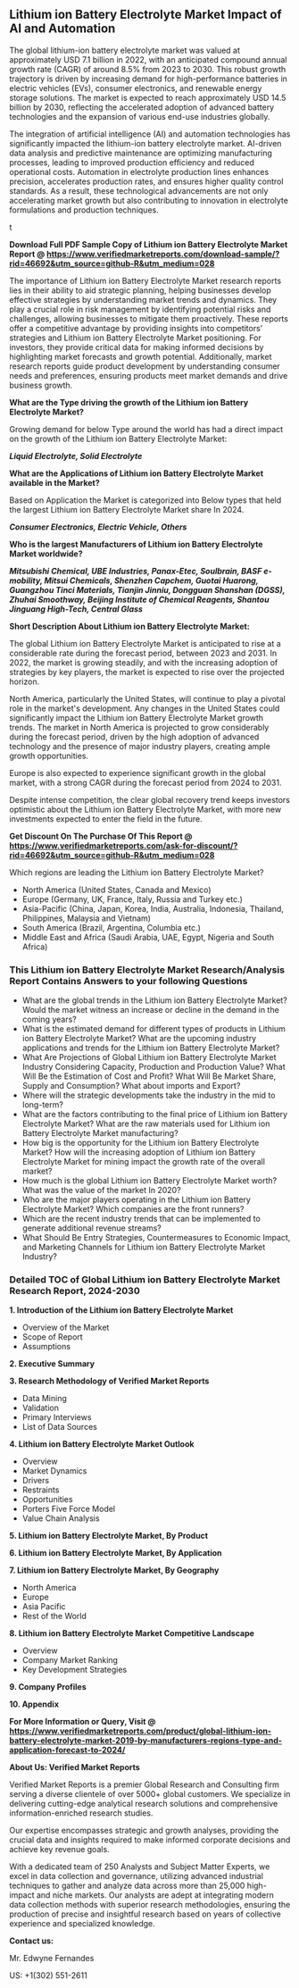 <h2>Lithium ion Battery Electrolyte Market Impact of AI and Automation</h2><p>The global lithium-ion battery electrolyte market was valued at approximately USD 7.1 billion in 2022, with an anticipated compound annual growth rate (CAGR) of around 8.5% from 2023 to 2030. This robust growth trajectory is driven by increasing demand for high-performance batteries in electric vehicles (EVs), consumer electronics, and renewable energy storage solutions. The market is expected to reach approximately USD 14.5 billion by 2030, reflecting the accelerated adoption of advanced battery technologies and the expansion of various end-use industries globally.</p><p>The integration of artificial intelligence (AI) and automation technologies has significantly impacted the lithium-ion battery electrolyte market. AI-driven data analysis and predictive maintenance are optimizing manufacturing processes, leading to improved production efficiency and reduced operational costs. Automation in electrolyte production lines enhances precision, accelerates production rates, and ensures higher quality control standards. As a result, these technological advancements are not only accelerating market growth but also contributing to innovation in electrolyte formulations and production techniques.</p>t</p><p id="" class=""><strong>Download Full PDF Sample Copy of Lithium ion Battery Electrolyte Market Report @ <a href="https://www.verifiedmarketreports.com/download-sample/?rid=46692&utm_source=github-R&utm_medium=028" target="_blank">https://www.verifiedmarketreports.com/download-sample/?rid=46692&utm_source=github-R&utm_medium=028</a></strong></p><p>The importance of&nbsp;Lithium ion Battery Electrolyte Market research reports lies in their ability to aid strategic planning, helping businesses develop effective strategies by understanding market trends and dynamics. They play a crucial role in risk management by identifying potential risks and challenges, allowing businesses to mitigate them proactively. These reports offer a competitive advantage by providing insights into competitors' strategies and Lithium ion Battery Electrolyte Market positioning. For investors, they provide critical data for making informed decisions by highlighting market forecasts and growth potential. Additionally, market research reports guide product development by understanding consumer needs and preferences, ensuring products meet market demands and drive business growth.</p><p><strong>What are the&nbsp;Type driving the growth of the Lithium ion Battery Electrolyte Market?</strong></p><p id="" class="">Growing demand for below Type around the world has had a direct impact on the growth of the Lithium ion Battery Electrolyte Market:</p><em><strong>Liquid Electrolyte, Solid Electrolyte</strong></em></p><strong>What are the&nbsp;Applications&nbsp;of Lithium ion Battery Electrolyte Market available in the Market?</strong></p><p id="" class="">Based on Application the Market is categorized into Below types that held the largest Lithium ion Battery Electrolyte Market share In 2024.</p><em><strong>Consumer Electronics, Electric Vehicle, Others</strong></em></p><strong>Who is the largest Manufacturers of Lithium ion Battery Electrolyte Market worldwide?</strong></p><p><em><strong>Mitsubishi Chemical, UBE Industries, Panax-Etec, Soulbrain, BASF e-mobility, Mitsui Chemicals, Shenzhen Capchem, Guotai Huarong, Guangzhou Tinci Materials, Tianjin Jinniu, Dongguan Shanshan (DGSS), Zhuhai Smoothway, Beijing Institute of Chemical Reagents, Shantou Jinguang High-Tech, Central Glass</strong></em></p><p id="" class=""><strong>Short Description About Lithium ion Battery Electrolyte Market:</strong></p><p>The global Lithium ion Battery Electrolyte Market is anticipated to rise at a considerable rate during the forecast period, between 2023 and 2031. In 2022, the market is growing steadily, and with the increasing adoption of strategies by key players, the market is expected to rise over the projected horizon.</p><p>North America, particularly the United States, will continue to play a pivotal role in the market's development. Any changes in the United States could significantly impact the Lithium ion Battery Electrolyte Market growth trends. The market in North America is projected to grow considerably during the forecast period, driven by the high adoption of advanced technology and the presence of major industry players, creating ample growth opportunities.</p><p>Europe is also expected to experience significant growth in the global market, with a strong CAGR during the forecast period from 2024 to 2031.</p><p>Despite intense competition, the clear global recovery trend keeps investors optimistic about the Lithium ion Battery Electrolyte Market, with more new investments expected to enter the field in the future.</p><p id="" class=""><strong>Get Discount On The Purchase Of This Report @ <a href="https://www.verifiedmarketreports.com/ask-for-discount/?rid=46692&utm_source=github-R&utm_medium=028" target="_blank">https://www.verifiedmarketreports.com/ask-for-discount/?rid=46692&utm_source=github-R&utm_medium=028</a></strong></p>Which regions are leading the Lithium ion Battery Electrolyte Market?</p><ul><li>North America (United States, Canada and Mexico)</li><li>Europe (Germany, UK, France, Italy, Russia and Turkey etc.)</li><li>Asia-Pacific (China, Japan, Korea, India, Australia, Indonesia, Thailand, Philippines, Malaysia and Vietnam)</li><li>South America (Brazil, Argentina, Columbia etc.)</li><li>Middle East and Africa (Saudi Arabia, UAE, Egypt, Nigeria and South Africa)</li></ul><h3 id="" class="">This Lithium ion Battery Electrolyte Market Research/Analysis Report Contains Answers to your following Questions</h3><ul><li>What are the global trends in the Lithium ion Battery Electrolyte Market? Would the market witness an increase or decline in the demand in the coming years?</li><li>What is the estimated demand for different types of products in Lithium ion Battery Electrolyte Market? What are the upcoming industry applications and trends for the Lithium ion Battery Electrolyte Market?</li><li>What Are Projections of Global Lithium ion Battery Electrolyte Market Industry Considering Capacity, Production and Production Value? What Will Be the Estimation of Cost and Profit? What Will Be Market Share, Supply and Consumption? What about imports and Export?</li><li>Where will the strategic developments take the industry in the mid to long-term?</li><li>What are the factors contributing to the final price of Lithium ion Battery Electrolyte Market? What are the raw materials used for Lithium ion Battery Electrolyte Market manufacturing?</li><li>How big is the opportunity for the Lithium ion Battery Electrolyte Market? How will the increasing adoption of Lithium ion Battery Electrolyte Market for mining impact the growth rate of the overall market?</li><li>How much is the global Lithium ion Battery Electrolyte Market worth? What was the value of the market In 2020?</li><li>Who are the major players operating in the Lithium ion Battery Electrolyte Market? Which companies are the front runners?</li><li>Which are the recent industry trends that can be implemented to generate additional revenue streams?</li><li>What Should Be Entry Strategies, Countermeasures to Economic Impact, and Marketing Channels for Lithium ion Battery Electrolyte Market Industry?</li></ul><h3 id="" class="">Detailed TOC of Global Lithium ion Battery Electrolyte Market Research Report, 2024-2030</h3><p id="" class=""><strong>1. Introduction of the Lithium ion Battery Electrolyte Market</strong></p><ul><li>Overview of the Market</li><li>Scope of Report</li><li>Assumptions</li></ul><p id="" class=""><strong>2. Executive Summary</strong></p><p id="" class=""><strong>3. Research Methodology of Verified Market Reports</strong></p><ul><li>Data Mining</li><li>Validation</li><li>Primary Interviews</li><li>List of Data Sources</li></ul><p id="" class=""><strong>4. Lithium ion Battery Electrolyte Market Outlook</strong></p><ul><li>Overview</li><li>Market Dynamics</li><li>Drivers</li><li>Restraints</li><li>Opportunities</li><li>Porters Five Force Model</li><li>Value Chain Analysis</li></ul><p id="" class=""><strong>5. Lithium ion Battery Electrolyte Market, By Product</strong></p><p id="" class=""><strong>6. Lithium ion Battery Electrolyte Market, By Application</strong></p><p id="" class=""><strong>7. Lithium ion Battery Electrolyte Market, By Geography</strong></p><ul><li>North America</li><li>Europe</li><li>Asia Pacific</li><li>Rest of the World</li></ul><p id="" class=""><strong>8. Lithium ion Battery Electrolyte Market Competitive Landscape</strong></p><ul><li>Overview</li><li>Company Market Ranking</li><li>Key Development Strategies</li></ul><p id="" class=""><strong>9. Company Profiles</strong></p><p id="" class=""><strong>10. Appendix</strong></p><p id="" class=""><strong>For More Information or Query, Visit @ <a href="https://www.verifiedmarketreports.com/product/global-lithium-ion-battery-electrolyte-market-2019-by-manufacturers-regions-type-and-application-forecast-to-2024/" target="_blank">https://www.verifiedmarketreports.com/product/global-lithium-ion-battery-electrolyte-market-2019-by-manufacturers-regions-type-and-application-forecast-to-2024/</a></strong></p><p id="" class=""><strong>About Us: Verified Market Reports</strong></p><p id="" class="">Verified Market Reports is a premier Global Research and Consulting firm serving a diverse clientele of over 5000+ global customers. We specialize in delivering cutting-edge analytical research solutions and comprehensive information-enriched research studies.</p><p id="" class="">Our expertise encompasses strategic and growth analyses, providing the crucial data and insights required to make informed corporate decisions and achieve key revenue goals.</p><p id="" class="">With a dedicated team of 250 Analysts and Subject Matter Experts, we excel in data collection and governance, utilizing advanced industrial techniques to gather and analyze data across more than 25,000 high-impact and niche markets. Our analysts are adept at integrating modern data collection methods with superior research methodologies, ensuring the production of precise and insightful research based on years of collective experience and specialized knowledge.</p><p id="" class=""><strong>Contact us:</strong></p><p id="" class="">Mr. Edwyne Fernandes</p><p id="" class="">US: +1(302) 551-2611</p>